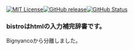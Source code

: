 [![MIT License](http://img.shields.io/badge/license-MIT-blue.svg?style=flat)](LICENSE)[![GitHub release](https://img.shields.io/github/release/takkii/bistro.svg?style=flat)](GitHub)[![GitHub Status](https://img.shields.io/github/last-commit/takkii/bistro.svg?style=flat)](GitHub)

### bistroはhtmlの入力補完辞書です。
Bignyancoから分離しました。